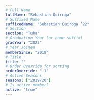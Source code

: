 ```yaml
---
# Full Name
fullName: "Sebastian Quiroga"
# Suffixed Name
suffixedName: "Sebastian Quiroga ’22"
# Section
section: "Tuba"
# Graduation Year (or name suffix)
gradYear: "2022"
# Year Joined
memberSince: "2018"
# Title
title: ""
# Order Override for sorting
orderOverride: "-1"
# Active Seasons
seasons: ["2019/20"]
# Is active member?
active: "true"
---
```


